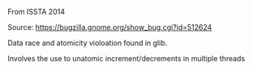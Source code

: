 From ISSTA 2014

 Source: https://bugzilla.gnome.org/show_bug.cgi?id=512624

 Data race and atomicity violoation found in glib.

 Involves the use to unatomic increment/decrements in multiple threads
